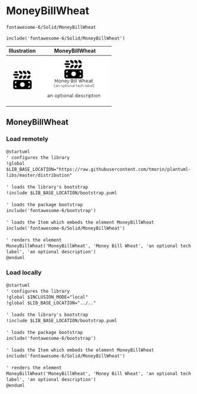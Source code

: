 # MoneyBillWheat


```text
fontawesome-6/Solid/MoneyBillWheat
```

```text
include('fontawesome-6/Solid/MoneyBillWheat')
```



| Illustration | MoneyBillWheat |
| :---: | :---: |
| ![illustration for Illustration](../../fontawesome-6/Solid/MoneyBillWheat.png) | ![illustration for MoneyBillWheat](../../fontawesome-6/Solid/MoneyBillWheat.Local.png) |




## MoneyBillWheat

### Load remotely
```plantuml
@startuml
' configures the library
!global $LIB_BASE_LOCATION="https://raw.githubusercontent.com/tmorin/plantuml-libs/master/distribution"

' loads the library's bootstrap
!include $LIB_BASE_LOCATION/bootstrap.puml

' loads the package bootstrap
include('fontawesome-6/bootstrap')

' loads the Item which embeds the element MoneyBillWheat
include('fontawesome-6/Solid/MoneyBillWheat')

' renders the element
MoneyBillWheat('MoneyBillWheat', 'Money Bill Wheat', 'an optional tech label', 'an optional description')
@enduml
```

### Load locally
```plantuml
@startuml
' configures the library
!global $INCLUSION_MODE="local"
!global $LIB_BASE_LOCATION="../.."

' loads the library's bootstrap
!include $LIB_BASE_LOCATION/bootstrap.puml

' loads the package bootstrap
include('fontawesome-6/bootstrap')

' loads the Item which embeds the element MoneyBillWheat
include('fontawesome-6/Solid/MoneyBillWheat')

' renders the element
MoneyBillWheat('MoneyBillWheat', 'Money Bill Wheat', 'an optional tech label', 'an optional description')
@enduml
```

